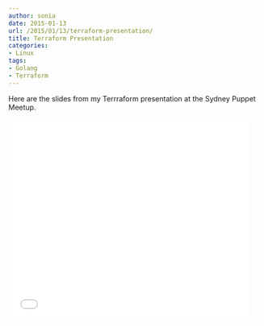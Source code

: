 ```yaml
---
author: sonia
date: 2015-01-13
url: /2015/01/13/terraform-presentation/
title: Terraform Presentation
categories:
- Linux
tags:
- Golang
- Terraform
---
```


Here are the slides from my Terrraform presentation at the Sydney Puppet Meetup.

<iframe src="//www.slideshare.net/slideshow/embed_code/43462586"
width="476" height="400" frameborder="0" marginwidth="0"
marginheight="0" scrolling="no"></iframe>
